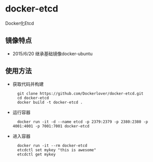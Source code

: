 # docker-etcd
Docker化Etcd

## 镜像特点

- 2015/6/20 继承基础镜像docker-ubuntu

## 使用方法

- 获取代码并构建

        git clone https://github.com/Dockerlover/docker-etcd.git
        cd docker-etcd
        docker build -t docker-etcd .

- 运行容器

        docker run -it -d --name etcd -p 2379:2379 -p 2380:2380 -p 4001:4001 -p 7001:7001 docker-etcd

- 进入容器

        docker run -it --rm docker-etcd
        etcdctl set mykey "this is awesome"
        etcdctl get mykey
